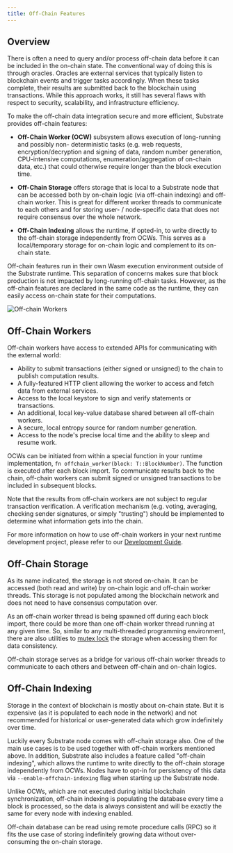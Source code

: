 ```yaml
---
title: Off-Chain Features
---
```


## Overview

There is often a need to query and/or process off-chain data before it can be included in the
on-chain state. The conventional way of doing this is through oracles. Oracles are external services
that typically listen to blockchain events and trigger tasks accordingly. When these tasks complete,
their results are submitted back to the blockchain using transactions. While this approach works, it
still has several flaws with respect to security, scalability, and infrastructure efficiency.

To make the off-chain data integration secure and more efficient, Substrate provides off-chain
features:

- **Off-Chain Worker (OCW)** subsystem allows execution of long-running and possibly non-
deterministic tasks (e.g. web requests, encryption/decryption and signing of data, random number
generation, CPU-intensive computations, enumeration/aggregation of on-chain data, etc.) that could
otherwise require longer than the block execution time.

- **Off-Chain Storage** offers storage that is local to a Substrate node that can be accessed both by 
on-chain logic (via off-chain indexing) and off-chain worker. This is great for different worker threads to communicate to 
each others and for storing user- / node-specific data that does  not require consensus over the
whole network.

- **Off-Chain Indexing** allows the runtime, if opted-in, to write directly to the off-chain storage
independently from OCWs. This serves as a local/temporary storage for on-chain logic and complement
 to its on-chain state.

Off-chain features run in their own Wasm execution environment outside of the Substrate runtime. This
separation of concerns makes sure that block production is not impacted by long-running off-chain 
tasks. However, as the off-chain features are declared in the same code as the runtime, they can
easily access on-chain state for their computations.

![Off-chain Workers](assets/off-chain-workers-v2.png)

## Off-Chain Workers

Off-chain workers have access to extended APIs for communicating with the external world:

- Ability to submit transactions (either signed or unsigned) to the chain to publish computation
  results.
- A fully-featured HTTP client allowing the worker to access and fetch data from external services.
- Access to the local keystore to sign and verify statements or transactions.
- An additional, local key-value database shared between all off-chain workers.
- A secure, local entropy source for random number generation.
- Access to the node's precise local time and the ability to sleep and resume work.

OCWs can be initiated from within a special function in your runtime implementation,
`fn offchain_worker(block: T::BlockNumber)`. The function is executed after each block import. To
communicate results back to the chain, off-chain workers can submit signed or unsigned transactions
to be included in subsequent blocks.

Note that the results from off-chain workers are not subject to regular transaction verification. A
verification mechanism (e.g. voting, averaging, checking sender signatures, or simply "trusting")
should be implemented to determine what information gets into the chain.

For more information on how to use off-chain workers in your next runtime development project,
please refer to our [Development Guide](../runtime/off-chain-workers).

## Off-Chain Storage

As its name indicated, the storage is not stored on-chain. It can be accessed (both read and write) 
by on-chain logic and off-chain worker threads. This storage is not populated among the blockchain 
network and does not need to have consensus computation over. 

As an off-chain worker thread is being spawned off during each block import, there could be more 
than one off-chain worker thread running at any given time. So, similar to any multi-threaded 
programming environment, there are also utilities to 
[mutex lock](https://en.wikipedia.org/wiki/Lock_(computer_science)) the storage when accessing them 
for data consistency.

Off-chain storage serves as a bridge for various off-chain worker threads to communicate to each 
others and between off-chain and on-chain logics. 

## Off-Chain Indexing

Storage in the context of blockchain is mostly about on-chain state. But it is expensive (as 
it is populated to each node in the network) and not recommended for historical or user-generated 
data which grow indefinitely over time.

Luckily every Substrate node comes with off-chain storage also. One of the main use cases is to be
used together with off-chain workers mentioned above. In addition, Substrate also includes a feature
called "off-chain indexing", which allows the runtime to write directly to the off-chain storage
independently from OCWs. Nodes have to opt-in for persistency of this data via 
`--enable-offchain-indexing` flag when starting up the Substrate node.

Unlike OCWs, which are not executed during initial blockchain synchronization, off-chain indexing is 
populating the database every time a block is processed, so the data is always consistent and will
be exactly the same for every node with indexing enabled.

Off-chain database can be read using remote procedure calls (RPC) so it fits the use case of storing
indefinitely growing data without over-consuming the on-chain storage.
